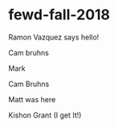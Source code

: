 # fewd-fall-2018

Ramon Vazquez says hello!

Cam bruhns

Mark

Cam Bruhns

Matt was here


Kishon Grant (I get It!)

